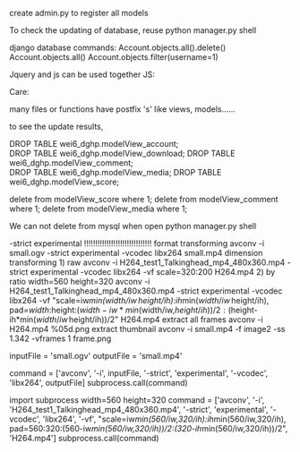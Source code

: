 create admin.py to register all models

To check the updating of database, reuse python manager.py shell

django database commands:
	Account.objects.all().delete()
	Account.objects.all()
	Account.objects.filter(username=1)


Jquery and js can be used together
JS: 
	<script>
		var b = 1
		function a(b){
			window.alert(b);
		}
	</script>

Care:

many files or functions have postfix 's'
like views, models......

to see the update results,

  
                    
 DROP TABLE wei6_dghp.modelView_account;          
 DROP TABLE wei6_dghp.modelView_download; 
 DROP TABLE wei6_dghp.modelView_comment;      
 DROP TABLE wei6_dghp.modelView_media;
 DROP TABLE wei6_dghp.modelView_score;

delete from modelView_score where 1;
delete from modelView_comment where 1;
delete from modelView_media where 1;

We can not delete from mysql when open python manager.py shell 


-strict experimental !!!!!!!!!!!!!!!!!!!!!!!!!!!!!!
format transforming
	avconv -i small.ogv  -strict experimental -vcodec libx264  small.mp4
dimension transforming
	1) raw
	avconv -i H264_test1_Talkinghead_mp4_480x360.mp4  -strict experimental -vcodec libx264  -vf scale=320:200 H264.mp4
	2) by ratio
	width=560
	height=320
	avconv -i H264_test1_Talkinghead_mp4_480x360.mp4 -strict experimental -vcodec libx264  -vf "scale=iw*min($width/iw\,$height/ih):ih*min($width/iw\,$height/ih), pad=$width:$height:($width-iw*min($width/iw\,$height/ih))/2:($height-ih*min($width/iw\,$height/ih))/2" H264.mp4
extract all frames
	avconv -i H264.mp4 %05d.png
extract thumbnail
	avconv -i small.mp4 -f image2 -ss 1.342 -vframes 1 frame.png

inputFile = 'small.ogv'
outputFile = 'small.mp4'

command = ['avconv', '-i', inputFile,  '-strict', 'experimental', '-vcodec', 'libx264', outputFile]
subprocess.call(command)

import subprocess
width=560
height=320
command = ['avconv', '-i', 'H264_test1_Talkinghead_mp4_480x360.mp4', '-strict', 'experimental', '-vcodec', 'libx264',  '-vf', "scale=iw*min(560/iw\,320/ih):ih*min(560/iw\,320/ih), pad=560:320:(560-iw*min(560/iw\,320/ih))/2:(320-ih*min(560/iw\,320/ih))/2", 'H264.mp4']
subprocess.call(command)
